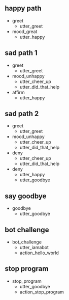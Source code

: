 ## happy path
* greet
  - utter_greet
* mood_great
  - utter_happy

## sad path 1
* greet
  - utter_greet
* mood_unhappy
  - utter_cheer_up
  - utter_did_that_help
* affirm
  - utter_happy

## sad path 2
* greet
  - utter_greet
* mood_unhappy
  - utter_cheer_up
  - utter_did_that_help
* deny
  - utter_cheer_up
  - utter_did_that_help
* deny
  - utter_happy
  - utter_goodbye

## say goodbye
* goodbye
  - utter_goodbye

## bot challenge
* bot_challenge
  - utter_iamabot
  - action_hello_world

## stop program
* stop_program
  - utter_goodbye
  - action_stop_program